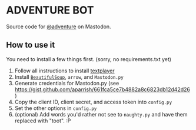 # ADVENTURE BOT
Source code for [@adventure](https://botsin.space/@adventure) on Mastodon.

## How to use it
You need to install a few things first. (sorry, no requirements.txt yet)
1. Follow all instructions to install [textplayer](https://github.com/danielricks/textplayer)
2. Install [`BeautifulSoup`](https://www.crummy.com/software/BeautifulSoup/), `arrow`, and `Mastodon.py`
3. Generate credentials for Mastodon.py (see https://gist.github.com/aparrish/661fca5ce7b4882a8c6823db12d42d26)
4. Copy the client ID, client secret, and access token into `config.py`
5. Set the other options in `config.py`
6. (optional) Add words you'd rather not see to `naughty.py` and have them replaced with "toot". :P
